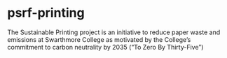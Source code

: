 # psrf-printing
The Sustainable Printing project is an initiative to reduce paper waste and emissions at Swarthmore College as motivated by the College’s commitment to carbon neutrality by 2035 (“To Zero By Thirty-Five”)
